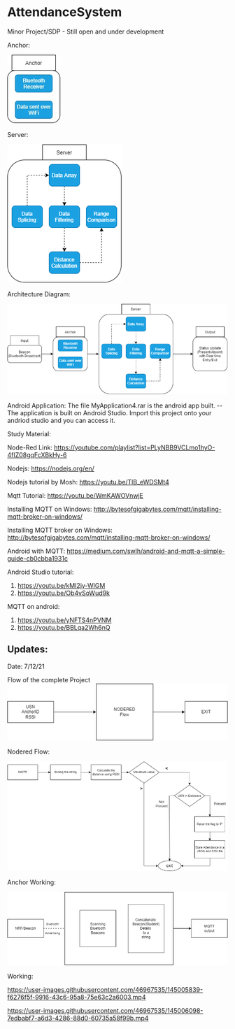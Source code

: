 # AttendanceSystem
Minor Project/SDP - Still open and under development 


Anchor: 

![alt text](https://github.com/anikethj61/AttendanceSystem/blob/main/Anchor.jpg)

Server:

![alt text](https://github.com/anikethj61/AttendanceSystem/blob/main/Server.png)

Architecture Diagram:

![alt text](https://github.com/anikethj61/AttendanceSystem/blob/main/architecture%20diagram.png)

Android Application: The file MyApplication4.rar is the android app built. 
 -- The application is built on Android Studio. Import this project onto your andriod studio and you can access it. 

Study Material: 

Node-Red Link: https://youtube.com/playlist?list=PLyNBB9VCLmo1hyO-4fIZ08gqFcXBkHy-6

Nodejs: https://nodejs.org/en/

Nodejs tutorial by Mosh: https://youtu.be/TlB_eWDSMt4

Mqtt Tutorial: https://youtu.be/WmKAWOVnwjE

Installing MQTT on Windows: http://bytesofgigabytes.com/mqtt/installing-mqtt-broker-on-windows/

Installing MQTT broker on Windows: http://bytesofgigabytes.com/mqtt/installing-mqtt-broker-on-windows/

Android with MQTT: https://medium.com/swlh/android-and-mqtt-a-simple-guide-cb0cbba1931c

Android Studio tutorial: 
1. https://youtu.be/kMI2jy-WlGM
2. https://youtu.be/Ob4vSoWud9k

MQTT on android: 
1. https://youtu.be/yNFTS4nPVNM
2. https://youtu.be/BBLqa2Wh6nQ



## Updates: 
Date: 7/12/21

Flow of the complete Project
![alt text](https://github.com/anikethj61/AttendanceSystem/blob/main/flowwww.png)

Nodered Flow: 

![alt text](https://github.com/anikethj61/AttendanceSystem/blob/main/NodeRedFlow.drawio.png)

Anchor Working: 

![alt text](https://github.com/anikethj61/AttendanceSystem/blob/main/NRFflow(Anchor).drawio.png)

Working: 


https://user-images.githubusercontent.com/46967535/145005839-f6276f5f-9916-43c6-95a8-75e63c2a6003.mp4




https://user-images.githubusercontent.com/46967535/145006098-7edbabf7-a6d3-4286-88d0-60735a58f99b.mp4


